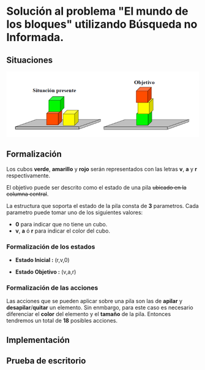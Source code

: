 # Solución al problema "El mundo de los bloques" utilizando Búsqueda no Informada.

## Situaciones

![Situacion Inicial y Final de los bloques](img/mundobloques.png)

## Formalización

Los cubos **verde**, **amarillo** y **rojo** serán representados con las letras **v**, **a** y **r** respectivamente.

El objetivo puede ser descrito como el estado de una pila ~~ubicado en la columna central~~.

La estructura que soporta el estado de la pila consta de **3** parametros. Cada parametro puede tomar uno de los siguientes valores:
- **0** para indicar que no tiene un cubo.
- **v**, **a** ó **r** para indicar el color del cubo.

### Formalización de los estados

-  **Estado Inicial :** (r,v,0)

-  **Estado Objetivo :** (v,a,r)

### Formalización de las acciones

Las acciones que se pueden aplicar sobre una pila son las de **apilar** y **desapilar**/**quitar** un elemento. Sin enmbargo, para este caso es necesario diferenciar el **color** del elemento y el **tamaño** de la pila. Entonces tendremos un total de **18** posibles acciones.

## Implementación

## Prueba de escritorio

